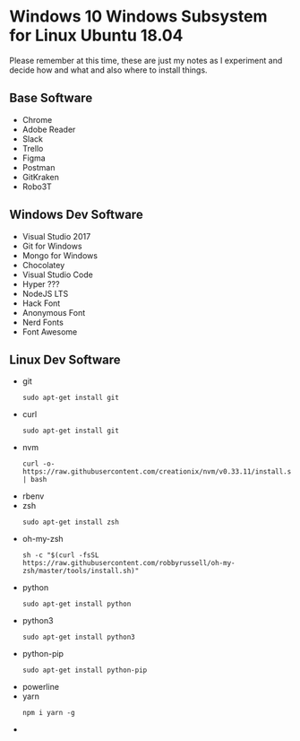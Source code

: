 # Windows 10 Windows Subsystem for Linux Ubuntu 18.04

Please remember at this time, these are just my notes as I experiment and decide how and what and also where to install things.  

## Base Software

* Chrome
* Adobe Reader
* Slack
* Trello
* Figma
* Postman
* GitKraken
* Robo3T

## Windows Dev Software

* Visual Studio 2017
* Git for Windows
* Mongo for Windows
* Chocolatey
* Visual Studio Code
* Hyper ???
* NodeJS LTS
* Hack Font
* Anonymous Font
* Nerd Fonts
* Font Awesome

## Linux Dev Software

* git
    ```
    sudo apt-get install git
    ```
* curl
    ```
    sudo apt-get install git
    ```
* nvm
    ```
    curl -o- https://raw.githubusercontent.com/creationix/nvm/v0.33.11/install.sh | bash
    ```
* rbenv
* zsh
    ```
    sudo apt-get install zsh
    ```
* oh-my-zsh
    ```
    sh -c "$(curl -fsSL https://raw.githubusercontent.com/robbyrussell/oh-my-zsh/master/tools/install.sh)"
    ```
* python
    ```
    sudo apt-get install python
    ```
* python3
    ```
    sudo apt-get install python3
    ```
* python-pip
    ```
    sudo apt-get install python-pip
    ```
* powerline
* yarn
    ```
    npm i yarn -g
    ```
* 